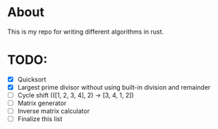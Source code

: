 # About
This is my repo for writing different algorithms in rust.

# TODO:
 - [X] Quicksort
 - [X] Largest prime divisor without using built-in division and remainder
 - [ ] Cycle shift (([1, 2, 3, 4], 2) -> [3, 4, 1, 2])
 - [ ] Matrix generator
 - [ ] Inverse matrix calculator
 - [ ] Finalize this list

